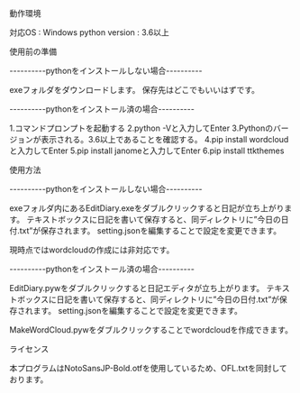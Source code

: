 動作環境

対応OS : Windows
python version : 3.6以上



使用前の準備

----------pythonをインストールしない場合----------

exeフォルダをダウンロードします。
保存先はどこでもいいはずです。


----------pythonをインストール済の場合----------

1.コマンドプロンプトを起動する
2.python -Vと入力してEnter
3.Pythonのバージョンが表示される。3.6以上であることを確認する。
4.pip install wordcloudと入力してEnter
5.pip install janomeと入力してEnter
6.pip install ttkthemes



使用方法

----------pythonをインストールしない場合----------

exeフォルダ内にあるEditDiary.exeをダブルクリックすると日記が立ち上がります。
テキストボックスに日記を書いて保存すると、同ディレクトリに”今日の日付.txt”が保存されます。
setting.jsonを編集することで設定を変更できます。

現時点ではwordcloudの作成には非対応です。


----------pythonをインストール済の場合----------

EditDiary.pywをダブルクリックすると日記エディタが立ち上がります。
テキストボックスに日記を書いて保存すると、同ディレクトリに”今日の日付.txt”が保存されます。
setting.jsonを編集することで設定を変更できます。

MakeWordCloud.pywをダブルクリックすることでwordcloudを作成できます。



ライセンス

本プログラムはNotoSansJP-Bold.otfを使用しているため、OFL.txtを同封しております。